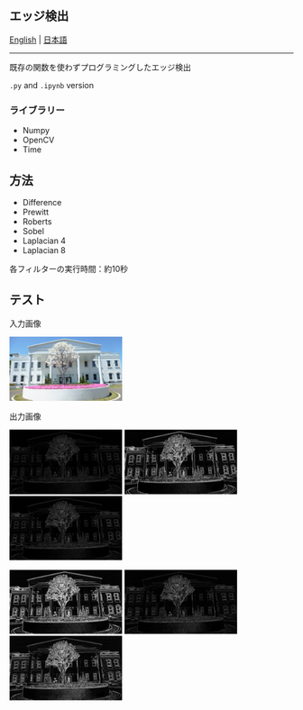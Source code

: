 ## エッジ検出

[English](README.en.md) | [日本語](README.md)

---------------------------------------

既存の関数を使わずプログラミングしたエッジ検出

`.py` and `.ipynb` version

### ライブラリー
- Numpy
- OpenCV
- Time

## 方法
- Difference
- Prewitt
- Roberts
- Sobel
- Laplacian 4
- Laplacian 8

各フィルターの実行時間：約10秒

## テスト

入力画像

<img src="images/input.png" alt="input image" style="width:200px;"/>

出力画像

<p float="up">
  <p float="left">
    <img src="images/output-diff.png" alt="Difference" width="200" />
    <img src="images/output-prewitt.png" alt="Prewitt" width="200" />
    <img src="images/output-roberts.png" alt="Roberts" width="200" />
  </p>
  <p float="left">
    <img src="images/output-sobel.png" alt="Sobel" width="200" />
    <img src="images/output-laplacian4.png" alt="Laplacian 4" width="200" /> 
    <img src="images/output-laplacian8.png" alt="Laplacian 8" width="200" />
  </p>
</p>
